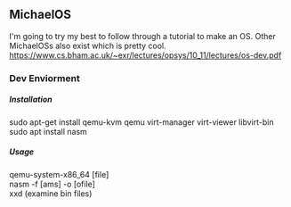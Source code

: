 ## MichaelOS
I'm going to try my best to follow through a tutorial 
to make an OS. Other MichaelOSs also exist which is
pretty cool.
https://www.cs.bham.ac.uk/~exr/lectures/opsys/10_11/lectures/os-dev.pdf

### Dev Enviorment
##### Installation
sudo apt-get install qemu-kvm qemu virt-manager virt-viewer libvirt-bin <br/>
sudo apt install nasm
##### Usage
qemu-system-x86\_64 [file] <br/>
nasm -f [ams] -o [ofile] <br/>
xxd (examine bin files) <br/>

